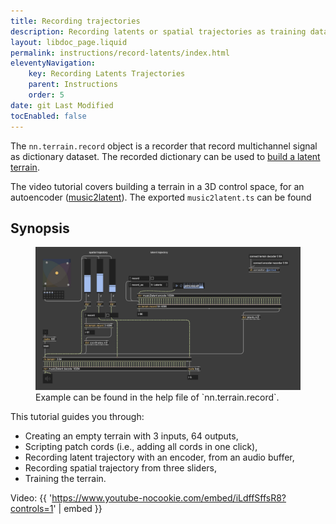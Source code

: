 ```yaml
---
title: Recording trajectories
description: Recording latents or spatial trajectories as training dataset to build a terrain.
layout: libdoc_page.liquid
permalink: instructions/record-latents/index.html
eleventyNavigation:
    key: Recording Latents Trajectories
    parent: Instructions
    order: 5
date: git Last Modified
tocEnabled: false
---
```


The `nn.terrain.record` object is a recorder that record multichannel signal as dictionary dataset. The recorded dictionary can be used to [build a latent terrain](../build-terrain).


The video tutorial covers building a terrain in a 3D control space, for an autoencoder ([music2latent](https://github.com/jasper-zheng/music2latent-scripted.git)). The exported `music2latent.ts` can be found

## Synopsis  


<figure class="wide">
    <img src="../../assets/recording.jpg"
        alt="Trajectories">
    <figcaption>
        Example can be found in the help file of `nn.terrain.record`.
    </figcaption>
</figure>

This tutorial guides you through: 

* Creating an empty terrain with 3 inputs, 64 outputs,
* Scripting patch cords (i.e., adding all cords in one click),
* Recording latent trajectory with an encoder, from an audio buffer,
* Recording spatial trajectory from three sliders,
* Training the terrain.

Video: 
{{ 'https://www.youtube-nocookie.com/embed/iLdffSffsR8?controls=1' | embed }}



